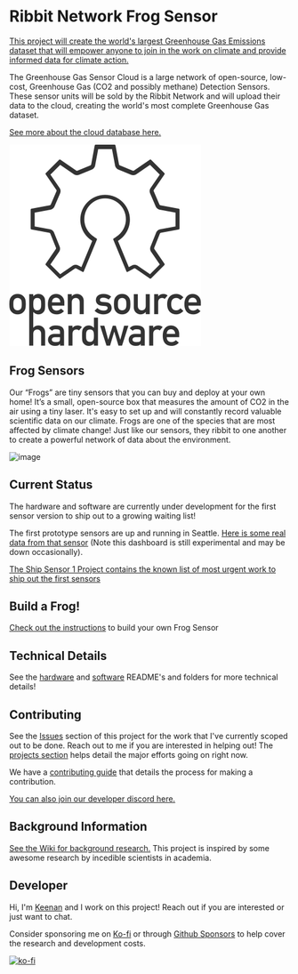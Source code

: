 # Ribbit Network Frog Sensor
[This project will create the world's largest Greenhouse Gas Emissions dataset that will empower anyone to join in the work on climate and provide informed data for climate action.](https://ribbitnetwork.org/)

The Greenhouse Gas Sensor Cloud is a large network of open-source, low-cost, Greenhouse Gas (CO2 and possibly methane) Detection Sensors. These sensor units will be sold by the Ribbit Network and will upload their data to the cloud, creating the world's most complete Greenhouse Gas dataset.

[See more about the cloud database here.](https://github.com/Ribbit-Network/ribbit-network-dashboard)

![OSHW](assembly-instructions/images/oshw-logo.svg)

## Frog Sensors
Our “Frogs” are tiny sensors that you can buy and deploy at your own home! It’s a small, open-source box that measures the amount of CO2 in the air using a tiny laser.
It's easy to set up and will constantly record valuable scientific data on our climate.
Frogs are one of the species that are most affected by climate change! Just like our sensors, they ribbit to one another to create a powerful network of data about the environment.

![image](https://user-images.githubusercontent.com/2559382/130338413-c348007f-1a54-47d8-92b0-151f330f476d.png)

## Current Status
The hardware and software are currently under development for the first sensor version to ship out to a growing waiting list!

The first prototype sensors are up and running in Seattle. [Here is some real data from that sensor](https://ribbit-network.herokuapp.com/) (Note this dashboard is still experimental and may be down occasionally).

[The Ship Sensor 1 Project contains the known list of most urgent work to ship out the first sensors](https://github.com/Ribbit-Network/ribbit-network-sensor/projects/1)

## Build a Frog!
[Check out the instructions](https://github.com/Ribbit-Network/ribbit-network-frog-sensor/blob/main/assembly-instructions/0-start-here.md) to build your own Frog Sensor

## Technical Details
See the [hardware](hardware/) and [software](sofware/) README's and folders for more technical details!

## Contributing
See the [Issues](https://github.com/keenanjohnson/ghg-gas-cloud/issues) section of this project for the work that I've currently scoped out to be done. Reach out to me if you are interested in helping out! The [projects section](https://github.com/Ribbit-Network/ribbit-network-frog-sensor/projects) helps detail the major efforts going on right now.

We have a [contributing guide](https://github.com/Ribbit-Network/ribbit-network-frog-sensor/blob/main/CONTRIBUTING.md) that details the process for making a contribution.

[You can also join our developer discord here.](https://discord.gg/vq8PkDb2TC)

## Background Information
[See the Wiki for background research.](https://github.com/Ribbit-Network/ribbit-network-frog-sensor/blob/main/wiki/Background-Research.md) This project is inspired by some awesome research by incedible scientists in academia.

## Developer
Hi, I'm [Keenan](https://www.keenanjohnson.com/) and I work on this project! Reach out if you are interested or just want to chat.

Consider sponsoring me on [Ko-fi](https://ko-fi.com/W7W14VTU8) or through [Github Sponsors](https://github.com/sponsors/keenanjohnson) to help cover the research and development costs.

[![ko-fi](https://ko-fi.com/img/githubbutton_sm.svg)](https://ko-fi.com/W7W14VTU8)
